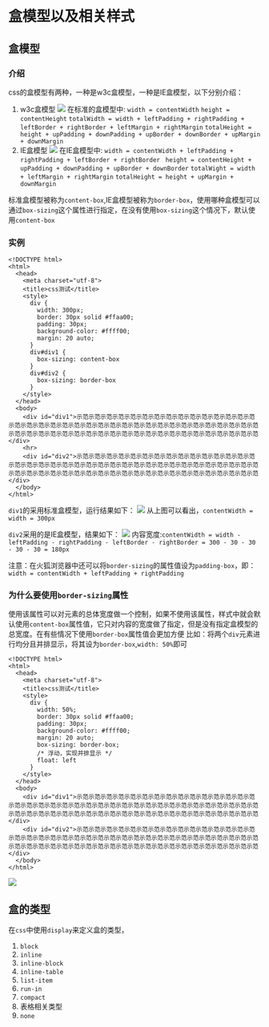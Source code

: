 # 盒模型以及相关样式
## 盒模型
### 介绍
css的盒模型有两种，一种是w3c盒模型，一种是IE盒模型，以下分别介绍：
1. w3c盒模型
![](media/15107521807234/15107527066244.jpg)
在标准的盒模型中:
    `width = contentWidth`
    `height = contentHeight`
    `totalWidth = width + leftPadding + rightPadding + leftBorder + rightBorder + leftMargin + rightMargin`
    `totalHeight = height + upPadding + downPadding + upBorder + downBorder + upMargin + downMargin`
2. IE盒模型
![](media/15107521807234/15107530715779.jpg)
在IE盒模型中:
`width = contentWidth + leftPadding + rightPadding + leftBorder + rightBorder `
`height = contentHeight + upPadding + downPadding + upBorder + downBorder`
`totalWight = width + leftMargin + rightMargin`
`totalHeight = height + upMargin + downMargin`

标准盒模型被称为`content-box`,IE盒模型被称为`border-box`，使用哪种盒模型可以通过`box-sizing`这个属性进行指定，在没有使用`box-sizing`这个情况下，默认使用`content-box`
### 实例

```
<!DOCTYPE html>
<html>
  <head>
    <meta charset="utf-8">
    <title>css测试</title>
    <style>
      div {
        width: 300px;
        border: 30px solid #ffaa00;
        padding: 30px;
        background-color: #ffff00;
        margin: 20 auto;
      }
      div#div1 {
        box-sizing: content-box
      }
      div#div2 {
        box-sizing: border-box
      }
    </style>
  </head>
  <body>
    <div id="div1">示范示范示范示范示范示范示范示范示范示范示范示范示范示范示范示范示范示范示范示范示范示范示范示范示范示范示范示范示范示范示范示范示范示范示范示范示范示范示范示范示范示范示范示范示范示范示范示范示范示范示范示范示范示范示范示范示范</div>
    <hr>
    <div id="div2">示范示范示范示范示范示范示范示范示范示范示范示范示范示范示范示范示范示范示范示范示范示范示范示范示范示范示范示范示范示范示范示范示范示范示范示范示范示范示范示范示范示范示范示范示范示范示范示范示范示范示范示范示范示范示范示范示范</div>
  </body>
</html>
```
`div1`的采用标准盒模型，运行结果如下：
![](media/15107521807234/15107542926806.jpg)
从上图可以看出，`contentWidth = width = 300px`

`div2`采用的是IE盒模型，结果如下：
![](media/15107521807234/15107543954425.jpg)
内容宽度:`contentWidth = width - leftPadding - rightPadding - leftBorder - rightBorder = 300 - 30 - 30 - 30 - 30 = 180px`

注意：在火狐浏览器中还可以将`border-sizing`的属性值设为`padding-box`，即：
`width = contentWidth + leftPadding + rightPadding`

### 为什么要使用`border-sizing`属性
使用该属性可以对元素的总体宽度做一个控制，如果不使用该属性，样式中就会默认使用`content-box`属性值，它只对内容的宽度做了指定，但是没有指定盒模型的总宽度。在有些情况下使用`border-box`属性值会更加方便
比如：将两个`div`元素进行均分且并排显示，将其设为`border-box`,`width: 50%`即可


```
<!DOCTYPE html>
<html>
  <head>
    <meta charset="utf-8">
    <title>css测试</title>
    <style>
      div {
        width: 50%;
        border: 30px solid #ffaa00;
        padding: 30px;
        background-color: #ffff00;
        margin: 20 auto;
        box-sizing: border-box;
        /* 浮动，实现并排显示 */
        float: left
      }
    </style>
  </head>
  <body>
    <div id="div1">示范示范示范示范示范示范示范示范示范示范示范示范示范示范示范示范示范示范示范示范示范示范示范示范示范示范示范示范示范示范示范示范示范示范示范示范示范示范示范示范示范示范示范示范示范示范示范示范示范示范示范示范示范示范示范示范示范</div>
    <div id="div2">示范示范示范示范示范示范示范示范示范示范示范示范示范示范示范示范示范示范示范示范示范示范示范示范示范示范示范示范示范示范示范示范示范示范示范示范示范示范示范示范示范示范示范示范示范示范示范示范示范示范示范示范示范示范示范示范示范</div>
  </body>
</html>
```
![](media/15107521807234/15107550050807.jpg)

## 盒的类型
在`css`中使用`display`来定义盒的类型，
1. `block`
2. `inline`
3. `inline-block`
4. `inline-table`
5. `list-item`
6. `run-in`
7. `compact`
8. 表格相关类型
9. `none`


